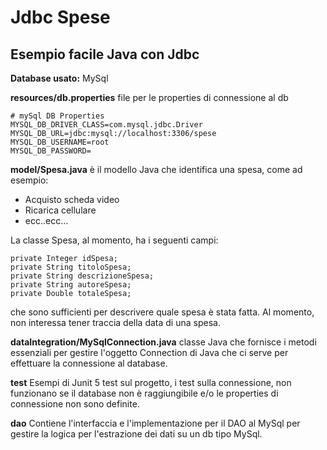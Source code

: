 # Jdbc Spese

## Esempio facile Java con Jdbc

**Database usato:** MySql

**resources/db.properties** file per le properties di connessione al db

    # mySql DB Properties
    MYSQL_DB_DRIVER_CLASS=com.mysql.jdbc.Driver
    MYSQL_DB_URL=jdbc:mysql://localhost:3306/spese
    MYSQL_DB_USERNAME=root
    MYSQL_DB_PASSWORD=


**model/Spesa.java** è il modello Java che identifica una spesa, come ad esempio:

- Acquisto scheda video
- Ricarica cellulare
- ecc..ecc...

La classe Spesa, al momento, ha i seguenti campi:

    private Integer idSpesa;
    private String titoloSpesa;
    private String descrizioneSpesa;
    private String autoreSpesa;
    private Double totaleSpesa;

che sono sufficienti per descrivere quale spesa è stata fatta. Al momento,
 non interessa tener traccia della data di una spesa.

**dataIntegration/MySqlConnection.java** classe Java che fornisce i metodi 
essenziali per gestire l'oggetto Connection di Java che ci serve per effettuare 
la connessione al database.

**test** Esempi di Junit 5 test sul progetto, i test sulla connessione, non 
funzionano se il database non è raggiungibile e/o le properties di connessione non sono 
definite.

**dao** Contiene l'interfaccia e l'implementazione per il DAO al MySql per gestire la logica 
per l'estrazione dei dati su un db tipo MySql.
